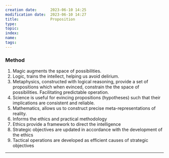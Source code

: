 ```yaml
---
creation date:		2023-06-10 14:25
modification date:	2023-06-10 14:27
title: 				Proposition
type:              
topic:
index:
name:
tags: 
---
```

### Method
1. Magic augments the space of possibilities.
2. Logic, trains the intellect, helping us avoid delirium.
3. Metaphysics, constructed with logical reasoning, provide a set of propositions which when evinced, constrain the the space of possibilities. Facilitating predictable operation.
4. Science is useful for evincing propositions (hypotheses) such that their implications are consistent and reliable.
6. Mathematics, allows us to construct precise meta-representations of reality. 
7. Informs the ethics and practical methodology
8. Ethics provide a framework to direct the intelligence
9. Strategic objectives are updated in accordance with the development of the ethics
10. Tactical operations are developed as efficient causes of strategic objectives
---
